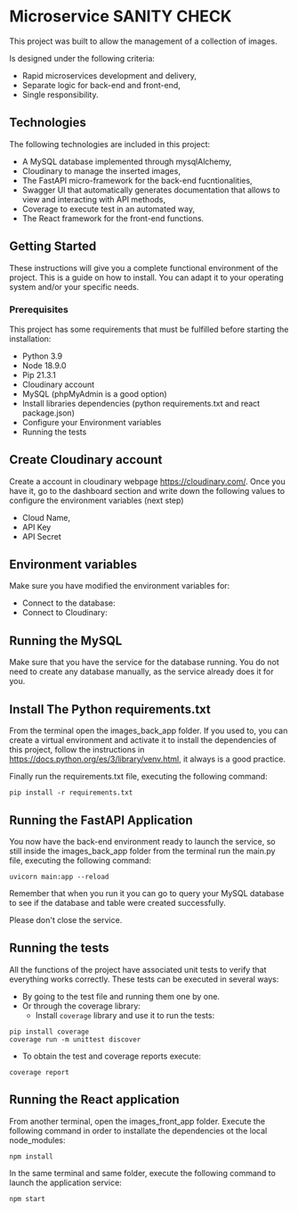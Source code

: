 # Microservice SANITY CHECK
This project was built to allow the management of a collection of images. 

Is designed under the following criteria:
- Rapid microservices development and delivery,
- Separate logic for back-end and front-end,
- Single responsibility.

## Technologies
The following technologies are included in this project:
- A MySQL database implemented through mysqlAlchemy,
- Cloudinary to manage the inserted images, 
- The FastAPI micro-framework for the back-end fucntionalities,
- Swagger UI that automatically generates documentation that allows to view and interacting with API methods,
- Coverage to execute test in an automated way,
- The React framework for the front-end functions.

## Getting Started
These instructions will give you a complete functional environment of the project. 
This is a guide on how to install. You can adapt it to your operating system and/or your specific needs.

### Prerequisites
This project has some requirements that must be fulfilled before starting the installation:
- Python 3.9
- Node 18.9.0
- Pip 21.3.1
- Cloudinary account
- MySQL (phpMyAdmin is a good option)
- Install libraries dependencies (python requirements.txt and react package.json)
- Configure your Environment variables
- Running the tests

## Create Cloudinary account
Create a account in cloudinary webpage https://cloudinary.com/. 
Once you have it, go to the dashboard section and write down the following values to configure the environment variables (next step)
- Cloud Name,
- API Key
- API Secret

## Environment variables
Make sure you have modified the environment variables for: 
- Connect to the database: 
- Connect to Cloudinary: 

## Running the MySQL
Make sure that you have the service for the database running.
You do not need to create any database manually, as the service already does it for you.

## Install The Python requirements.txt
From the terminal open the images_back_app folder. 
If you used to, you can create a virtual environment and activate it to install the dependencies of this project, follow the instructions in https://docs.python.org/es/3/library/venv.html, it always is a good practice.

Finally run the requirements.txt file, executing the following command:
```shell
pip install -r requirements.txt
```

## Running the FastAPI Application
You now have the back-end environment ready to launch the service, so still inside the images_back_app folder
from the terminal run the main.py file, executing the following command:
```shell
uvicorn main:app --reload 
```
Remember that when you run it you can go to query your MySQL database to see if the database and table were created successfully.

Please don't close the service.

## Running the tests
All the functions of the project have associated unit tests to verify that everything works correctly. These tests can be executed in several ways:
- By going to the test file and running them one by one.
- Or through the coverage library:
  - Install `coverage` library and use it to run the tests:
```shell
pip install coverage
coverage run -m unittest discover
```
  - To obtain the test and coverage reports execute:
```shell
coverage report
```

## Running the React application
From another terminal, open the images_front_app folder. 
Execute the following command in order to installate the dependencies ot the local node_modules:
```shell
npm install
```
In the same terminal and same folder, execute the following command to launch the application service:
```shell
npm start
```

